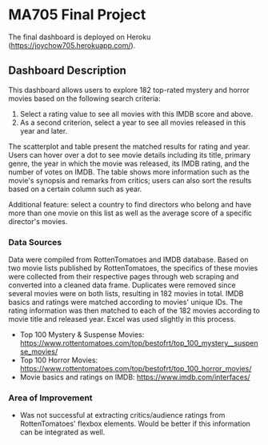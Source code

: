 # MA705 Final Project

The final dashboard is deployed on Heroku (https://joychow705.herokuapp.com/).

## Dashboard Description

This dashboard allows users to explore 182 top-rated mystery and horror movies based on the following search criteria: 
1) Select a rating value to see all movies with this IMDB score and above. 
2) As a second criterion, select a year to see all movies released in this year and later.

The scatterplot and table present the matched results for rating and year. Users can hover over a dot to see movie details including its title, primary genre, the year in which the movie was released, its IMDB rating, and the number of votes on IMDB. The table shows more information such as the movie's synopsis and remarks from critics; users can also sort the results based on a certain column such as year. 

Additional feature: select a country to find directors who belong and have more than one movie on this list as well as the average score of a specific director's movies.

### Data Sources

Data were compiled from RottenTomatoes and IMDB database. Based on two movie lists published by RottenTomatoes, the specifics of these movies were collected from their respective pages through web scraping and converted into a cleaned data frame. Duplicates were removed since several movies were on both lists, resulting in 182 movies in total. IMDB basics and ratings were matched according to movies' unique IDs. The rating information was then matched to each of the 182 movies according to movie title and released year. Excel was used slightly in this process.

- Top 100 Mystery & Suspense Movies: https://www.rottentomatoes.com/top/bestofrt/top_100_mystery__suspense_movies/
- Top 100 Horror Movies: https://www.rottentomatoes.com/top/bestofrt/top_100_horror_movies/
- Movie basics and ratings on IMDB: https://www.imdb.com/interfaces/

### Area of Improvement

- Was not successful at extracting critics/audience ratings from RottenTomatoes' flexbox elements. Would be better if this information can be integrated as well.
